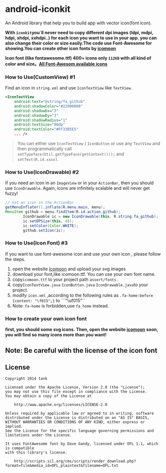 android-iconkit
===

An Android library that help you to build app with vector icon(font icon).

**With ```iconkit```you`ll never need to copy different dpi images (ldpi, mdpi, hdpi, xhdpi, xxhdpi..) for each icon you want to use in your app. you can also change their color or size easily.The code use Font-Awesome for showing.You can create other icon fonts by [icomoon](https://icomoon.io)**

**Icon font (like fontawesome.ttf) 400+ icons only ```112KB``` with all kind of color and size。[All Font-Awesom available icons](http://fortawesome.github.io/Font-Awesome/icons)**


### How to Use(CustomView) #1 

Find an icon in ```string.xml``` and use ```IconTextView``` like ```TextView```.

```xml
<IconTextView
    android:text="@string/fa_github"
    android:shadowColor="#22000000"
    android:shadowDx="3"
    android:shadowDy="3"
    android:shadowRadius="1"
    android:textSize="90dp"
    android:textColor="#FF33B5E5"
    ... />
```

> You can either use ```IconTextView``` / ```IconButton``` or use any ```TextView``` and then programmatically call ```setTypeface(Util.getTypeFace(getContext()));``` and ```setText(R.id.xxxx)```.


### How to Use(IconDrawable) #2

If you need an icon in an ```ImageView``` or in your ```ActionBar```, then you should use ```IconDrawable```. Again, icons are infinitely scalable and will never get fuzzy!

```java
// Set an icon in the ActionBar
getMenuInflater().inflate(R.menu.main, menu);
MenuItem github = menu.findItem(R.id.action_github);
		IconDrawable ic = new IconDrawable(this, R.string.fa_github);
		ic.setDPSize(this, 48);
		ic.setColor(Color.WHITE);
		github.setIcon(ic);
```


### How to Use(Icon Font) #3

If you want to use font-awesome icon and use your own icon , please follow the steps.

1.  open the website [icomoon](https://icomoon.io/app) and upload your svg images
2.  download your font,like icomoon.ttf. You can use your own font name.
3.  copy```icomoon.ttf``` to your project path ```assert/fonts``` .
4.  copy```IconTextView.java``` ```IconButton.java``` ```IconDrawable.java```to your project.
5.  modify ```icon.xml``` ,according to the following rules as ```.fa-home:before {content: "\f015";}``` to ```<string name="fa_home">"\uf015"</string>``
6.  Note:  ```fa-home``` is forbidden,use ```fa_home``` instead.


### How to create your own icon font

**first, you should some svg icons.**
**Then, open the website [icomoon](https://icomoon.io)**
**soon, you will find so many icons more than you want!**


**Note: Be careful with the license of the icon font**
---

## License

```
Copyright 2014 tank

Licensed under the Apache License, Version 2.0 (the "License");
you may not use this file except in compliance with the License.
You may obtain a copy of the License at

    http://www.apache.org/licenses/LICENSE-2.0

Unless required by applicable law or agreed to in writing, software
distributed under the License is distributed on an "AS IS" BASIS,
WITHOUT WARRANTIES OR CONDITIONS OF ANY KIND, either express or implied.
See the License for the specific language governing permissions and
limitations under the License.

It uses FontAwesome font by Dave Gandy, licensed under OFL 1.1, which is compatible
with this library's license.

    http://scripts.sil.org/cms/scripts/render_download.php?format=file&media_id=OFL_plaintext&filename=OFL.txt
    
```
